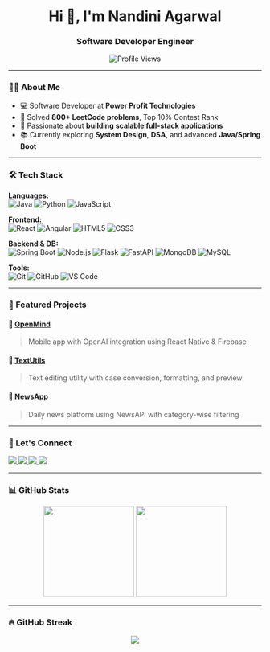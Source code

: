 <h1 align="center">Hi 👋, I'm Nandini Agarwal</h1>
<h3 align="center">Software Developer Engineer</h3>

<p align="center">
  <img src="https://komarev.com/ghpvc/?username=nandini25-ag&label=Profile%20views&color=brightgreen&style=flat" alt="Profile Views" />
</p>

---

### 👩‍💻 About Me

- 💻 Software Developer at **Power Profit Technologies**
- 🧠 Solved **800+ LeetCode problems**, Top 10% Contest Rank
- 🚀 Passionate about **building scalable full-stack applications**
- 📚 Currently exploring **System Design**, **DSA**, and advanced **Java/Spring Boot**

---

### 🛠️ Tech Stack

**Languages:**  
![Java](https://img.shields.io/badge/Java-ED8B00?style=flat&logo=java&logoColor=white)
![Python](https://img.shields.io/badge/Python-FFD43B?style=flat&logo=python&logoColor=blue)
![JavaScript](https://img.shields.io/badge/JavaScript-F7DF1E?style=flat&logo=javascript&logoColor=black)

**Frontend:**  
![React](https://img.shields.io/badge/React-20232A?style=flat&logo=react&logoColor=61DAFB)
![Angular](https://img.shields.io/badge/Angular-DD0031?style=flat&logo=angular&logoColor=white)
![HTML5](https://img.shields.io/badge/HTML5-E34F26?style=flat&logo=html5&logoColor=white)
![CSS3](https://img.shields.io/badge/CSS3-1572B6?style=flat&logo=css3&logoColor=white)

**Backend & DB:**  
![Spring Boot](https://img.shields.io/badge/Spring%20Boot-6DB33F?style=flat&logo=spring-boot&logoColor=white)
![Node.js](https://img.shields.io/badge/Node.js-339933?style=flat&logo=node.js&logoColor=white)
![Flask](https://img.shields.io/badge/Flask-black?style=flat&logo=flask)
![FastAPI](https://img.shields.io/badge/FastAPI-005571?style=flat&logo=fastapi)
![MongoDB](https://img.shields.io/badge/MongoDB-47A248?style=flat&logo=mongodb&logoColor=white)
![MySQL](https://img.shields.io/badge/MySQL-005C84?style=flat&logo=mysql&logoColor=white)

**Tools:**  
![Git](https://img.shields.io/badge/Git-F05032?style=flat&logo=git&logoColor=white)
![GitHub](https://img.shields.io/badge/GitHub-181717?style=flat&logo=github)
![VS Code](https://img.shields.io/badge/VS%20Code-007ACC?style=flat&logo=visual-studio-code)

---

### 📂 Featured Projects

#### 🔹 [OpenMind](https://github.com/nandini25-ag/OpenMind)
> Mobile app with OpenAI integration using React Native & Firebase

#### 🔹 [TextUtils](https://github.com/nandini25-ag/TextUtils)
> Text editing utility with case conversion, formatting, and preview

#### 🔹 [NewsApp](https://github.com/nandini25-ag/NewsApp)
> Daily news platform using NewsAPI with category-wise filtering

---

### 🔗 Let's Connect

<p align="left">
  <a href="https://www.linkedin.com/in/nandini25agarwal/" target="_blank">
    <img src="https://img.shields.io/badge/LinkedIn-blue?style=flat&logo=linkedin&logoColor=white" />
  </a>
  <a href="https://leetcode.com/nandiniagarwal/" target="_blank">
    <img src="https://img.shields.io/badge/LeetCode-FFA116?style=flat&logo=leetcode&logoColor=black" />
  </a>
  <a href="mailto:nandini25agarwal@gmail.com" target="_blank">
    <img src="https://img.shields.io/badge/Gmail-D14836?style=flat&logo=gmail&logoColor=white" />
  </a>
  <a href="https://github.com/nandini25-ag" target="_blank">
    <img src="https://img.shields.io/badge/GitHub-black?style=flat&logo=github" />
  </a>
</p>

---

### 📊 GitHub Stats

<p align="center">
  <img height="180em" src="https://github-readme-stats.vercel.app/api?username=nandini25-ag&show_icons=true&theme=tokyonight&include_all_commits=true&count_private=true" />
  <img height="180em" src="https://github-readme-stats.vercel.app/api/top-langs/?username=nandini25-ag&layout=compact&theme=tokyonight" />
</p>

---

### 🔥 GitHub Streak

<p align="center">
  <img src="https://github-readme-streak-stats.herokuapp.com/?user=nandini25-ag&theme=nightowl" />
</p>
